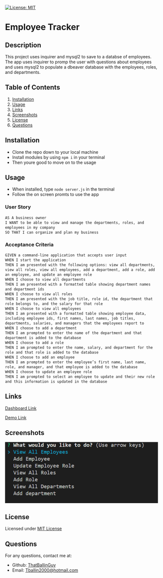 [![License: MIT](https://img.shields.io/badge/License-MIT-yellow.svg)](https://opensource.org/licenses/MIT)

# Employee Tracker

## Description
This project uses inquirer and mysql2 to save to a databse of employees. The app uses inquirer to promp the user with questions about employees and uses mysql2 to populate a dbeaver database with the employees, roles, and departments.

## Table of Contents
1. [Installation](#installation)
2. [Usage](#usage)
3. [Links](#links)
4. [Screenshots](#screenshots)
5. [License](#license)
6. [Questions](#questions)

## Installation
- Clone the repo down to your local machine
- Install modules by using `npm i` in your terminal
- Then youre good to move on to the usage

## Usage
- When installed, type `node server.js` in the terminal
- Follow the on screen promts to use the app

### User Story

```
AS A business owner
I WANT to be able to view and manage the departments, roles, and employees in my company
SO THAT I can organize and plan my business
```

### Acceptance Criteria

```
GIVEN a command-line application that accepts user input
WHEN I start the application
THEN I am presented with the following options: view all departments, view all roles, view all employees, add a department, add a role, add an employee, and update an employee role
WHEN I choose to view all departments
THEN I am presented with a formatted table showing department names and department ids
WHEN I choose to view all roles
THEN I am presented with the job title, role id, the department that role belongs to, and the salary for that role
WHEN I choose to view all employees
THEN I am presented with a formatted table showing employee data, including employee ids, first names, last names, job titles, departments, salaries, and managers that the employees report to
WHEN I choose to add a department
THEN I am prompted to enter the name of the department and that department is added to the database
WHEN I choose to add a role
THEN I am prompted to enter the name, salary, and department for the role and that role is added to the database
WHEN I choose to add an employee
THEN I am prompted to enter the employee’s first name, last name, role, and manager, and that employee is added to the database
WHEN I choose to update an employee role
THEN I am prompted to select an employee to update and their new role and this information is updated in the database
```

## Links

[Dashboard Link](https://github.com/ThatBallinGuy/SQL-Employee-Tracker)

[Demo Link](https://drive.google.com/file/d/1PaGC_vNKo8nf2Hw4Jj0H9zGRhenE4_1Y/view)

## Screenshots

![Demo Img](./src/assets/prompt.png)

## License
Licensed under [MIT License](https://opensource.org/licenses/MIT)

## Questions
For any questions, contact me at:
- Github: [ThatBallinGuy](https://github.com/ThatBallinGuy)
- Email: Tballin2000@hotmail.com
  